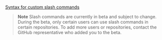 
[Syntax for custom slash commands](https://docs.github.com/en/early-access/github/save-time-with-slash-commands/syntax-for-custom-slash-commands)

> **Note**
> Slash commands are currently in beta and subject to change. During the beta, only certain users can use slash commands in certain repositories. To add more users or repositories, contact the GitHub representative who added you to the beta.
